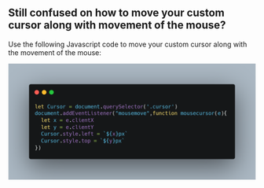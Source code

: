 ## Still confused on how to move your custom cursor along with movement of the mouse? 

Use the following Javascript code to move your custom cursor along with the movement of the mouse:

![Javascript-cheatcode-Day2](/Cheat%20Sheet%20Resources/Day%2002/Day%202-Javascript-cheatcode.png)
